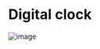 # Digital clock
![image](https://user-images.githubusercontent.com/57452866/151948048-01200fae-eda0-442e-ac47-063e7a0aa7f4.png)
